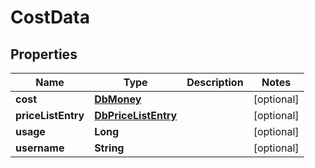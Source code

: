 
# CostData

## Properties
Name | Type | Description | Notes
------------ | ------------- | ------------- | -------------
**cost** | [**DbMoney**](DbMoney.md) |  |  [optional]
**priceListEntry** | [**DbPriceListEntry**](DbPriceListEntry.md) |  |  [optional]
**usage** | **Long** |  |  [optional]
**username** | **String** |  |  [optional]



